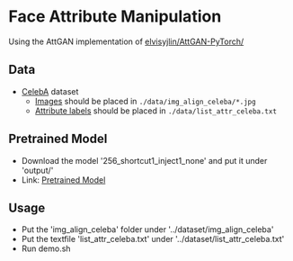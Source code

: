 # Face Attribute Manipulation

Using the AttGAN implementation of [elvisyjlin/AttGAN-PyTorch/](https://github.com/elvisyjlin/AttGAN-PyTorch/)


## Data
* [CelebA](http://mmlab.ie.cuhk.edu.hk/projects/CelebA.html) dataset
  * [Images](https://www.dropbox.com/sh/8oqt9vytwxb3s4r/AADSNUu0bseoCKuxuI5ZeTl1a/Img?dl=0&preview=img_align_celeba.zip) should be placed in `./data/img_align_celeba/*.jpg`
  * [Attribute labels](https://www.dropbox.com/sh/8oqt9vytwxb3s4r/AAA8YmAHNNU6BEfWMPMfM6r9a/Anno?dl=0&preview=list_attr_celeba.txt) should be placed in `./data/list_attr_celeba.txt`
    
## Pretrained Model
* Download the model '256_shortcut1_inject1_none' and put it under 'output/'
* Link: [Pretrained Model](https://drive.google.com/drive/folders/1_E5YCb4XOTZpt6KBwBzSaJdofoqPViN8) 

## Usage
* Put the 'img_align_celeba' folder under '../dataset/img_align_celeba'
* Put the textfile 'list_attr_celeba.txt' under '../dataset/list_attr_celeba.txt'
* Run demo.sh
